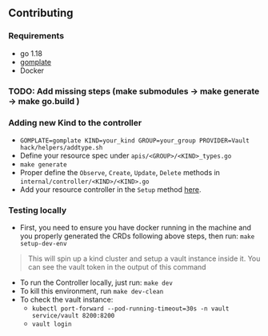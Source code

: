 ## Contributing

### Requirements
- go 1.18
- [gomplate](https://docs.gomplate.ca/)
- Docker

### TODO: Add missing steps (make submodules -> make generate -> make go.build )

### Adding new Kind to the controller
- `GOMPLATE=gomplate KIND=your_kind GROUP=your_group PROVIDER=Vault hack/helpers/addtype.sh`
- Define your resource spec under `apis/<GROUP>/<KIND>_types.go`
- `make generate`
- Proper define the `Observe`, `Create`, `Update`, `Delete` methods in `internal/controller/<KIND>/<KIND>.go`
- Add your resource controller in the `Setup` method [here](internal/controller/vault.go).


### Testing locally
- First, you need to ensure you have docker running in the machine and you properly generated the CRDs following above steps, then run:
`make setup-dev-env` 
>This will spin up a kind cluster and setup a vault instance inside it. You can see the vault token in the output of this command
- To run the Controller locally, just run:
```make dev```
- To kill this environment, run `make dev-clean`
- To check the vault instance:
  - `kubectl port-forward --pod-running-timeout=30s -n vault service/vault 8200:8200`
  - `vault login`